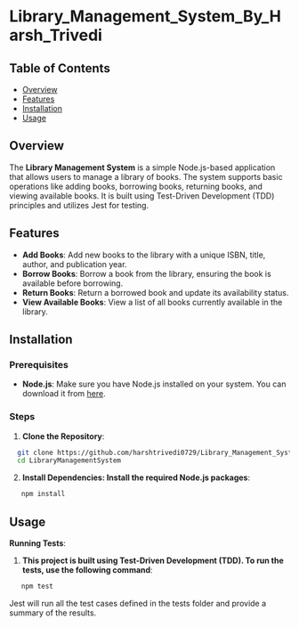 # Library_Management_System_By_Harsh_Trivedi

## Table of Contents

- [Overview](#overview)
- [Features](#features)
- [Installation](#installation)
- [Usage](#usage)

## Overview

The **Library Management System** is a simple Node.js-based application that allows users to manage a library of books. The system supports basic operations like adding books, borrowing books, returning books, and viewing available books. It is built using Test-Driven Development (TDD) principles and utilizes Jest for testing.

## Features

- **Add Books**: Add new books to the library with a unique ISBN, title, author, and publication year.
- **Borrow Books**: Borrow a book from the library, ensuring the book is available before borrowing.
- **Return Books**: Return a borrowed book and update its availability status.
- **View Available Books**: View a list of all books currently available in the library.

## Installation

### Prerequisites

- **Node.js**: Make sure you have Node.js installed on your system. You can download it from [here](https://nodejs.org/).

### Steps

1. **Clone the Repository**:

```bash
  git clone https://github.com/harshtrivedi0729/Library_Management_System_By_Harsh_Trivedi.git
  cd LibraryManagementSystem
```

2. **Install Dependencies: Install the required Node.js packages**:

```bash
   npm install
```

## Usage

**Running Tests**:

1. **This project is built using Test-Driven Development (TDD). To run the tests, use the following command**:

```bash
   npm test
```

Jest will run all the test cases defined in the tests folder and provide a summary of the results.
